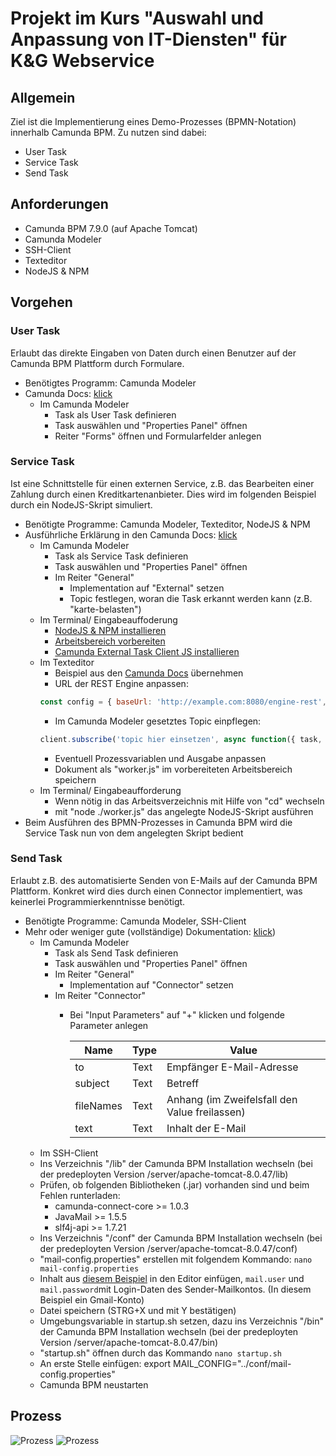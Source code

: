 # Projekt im Kurs "Auswahl und Anpassung von IT-Diensten" für K&G Webservice
## Allgemein
Ziel ist die Implementierung eines Demo-Prozesses (BPMN-Notation) innerhalb Camunda BPM. Zu nutzen sind dabei:
- User Task
- Service Task
- Send Task
## Anforderungen
- Camunda BPM 7.9.0 (auf Apache Tomcat)
- Camunda Modeler
- SSH-Client
- Texteditor
- NodeJS & NPM
## Vorgehen
### User Task
Erlaubt das direkte Eingaben von Daten durch einen Benutzer auf der Camunda BPM Plattform durch Formulare.
- Benötigtes Programm: Camunda Modeler
- Camunda Docs: [klick](https://docs.camunda.org/get-started/quick-start/user-task/)
  - Im Camunda Modeler
    - Task als User Task definieren 
    - Task auswählen und "Properties Panel" öffnen
    - Reiter "Forms" öffnen und Formularfelder anlegen
### Service Task
Ist eine Schnittstelle für einen externen Service, z.B. das Bearbeiten einer Zahlung durch einen Kreditkartenanbieter. Dies wird im folgenden Beispiel durch ein NodeJS-Skript simuliert.
- Benötigte Programme: Camunda Modeler, Texteditor, NodeJS & NPM
- Ausführliche Erklärung in den Camunda Docs: [klick](https://docs.camunda.org/get-started/quick-start/service-task/#configure-the-service-task)
  - Im Camunda Modeler
    - Task als Service Task definieren
    - Task auswählen und "Properties Panel" öffnen
    - Im Reiter "General"
      - Implementation auf "External" setzen
      - Topic festlegen, woran die Task erkannt werden kann (z.B. "karte-belasten")
  - Im Terminal/ Eingabeauffoderung
    - [NodeJS & NPM installieren](https://nodejs.org/en/download/)
    - [Arbeitsbereich vorbereiten](https://docs.camunda.org/get-started/quick-start/service-task/#create-a-new-nodejs-project)
    - [Camunda External Task Client JS installieren](https://docs.camunda.org/get-started/quick-start/service-task/#add-camunda-external-task-client-js-library)
  - Im Texteditor
    - Beispiel aus den [Camunda Docs](https://docs.camunda.org/get-started/quick-start/service-task/#implement-the-nodejs-script) übernehmen 
    - URL der REST Engine anpassen:
    ```javascript
    const config = { baseUrl: 'http://example.com:8080/engine-rest', use: logger, asyncResponseTimeout: 10000 };
    ```
    - Im Camunda Modeler gesetztes Topic einpflegen:
    ```javascript
    client.subscribe('topic hier einsetzen', async function({ task, taskService }) { ... });
    ```  
    - Eventuell Prozessvariablen und Ausgabe anpassen 
    - Dokument als "worker.js" im vorbereiteten Arbeitsbereich speichern
  - Im Terminal/ Eingabeaufforderung
    - Wenn nötig in das Arbeitsverzeichnis mit Hilfe von "cd" wechseln
    - mit "node ./worker.js" das angelegte NodeJS-Skript ausführen
- Beim Ausführen des BPMN-Prozesses in Camunda BPM wird die Service Task nun von dem angelegten Skript bedient
### Send Task
Erlaubt z.B. des automatisierte Senden von E-Mails auf der Camunda BPM Plattform. Konkret wird dies durch einen Connector implementiert, was keinerlei Programmierkenntnisse benötigt.
- Benötigte Programme: Camunda Modeler, SSH-Client
- Mehr oder weniger gute (vollständige) Dokumentation: [klick](https://github.com/camunda/camunda-bpm-mail#camunda-bpm-mail))
  - Im Camunda Modeler
    - Task als Send Task definieren 
    - Task auswählen und "Properties Panel" öffnen
    - Im Reiter "General"
      - Implementation auf "Connector" setzen
    - Im Reiter "Connector"
      - Bei "Input Parameters" auf "+" klicken und folgende Parameter anlegen
      
        Name | Type | Value
        ---- | ---- | ----- 
        to | Text  | Empfänger E-Mail-Adresse
        subject | Text | Betreff
        fileNames | Text | Anhang (im Zweifelsfall den Value freilassen)
        text | Text | Inhalt der E-Mail
   - Im SSH-Client
    - Ins Verzeichnis "/lib" der Camunda BPM Installation wechseln (bei der predeployten Version /server/apache-tomcat-8.0.47/lib)
    - Prüfen, ob folgenden Bibliotheken (.jar) vorhanden sind und beim Fehlen runterladen:
      - camunda-connect-core >= 1.0.3
      - JavaMail >= 1.5.5
      - slf4j-api >= 1.7.21
    - Ins Verzeichnis "/conf" der Camunda BPM Installation wechseln (bei der predeployten Version /server/apache-tomcat-8.0.47/conf)
    - "mail-config.properties" erstellen mit folgendem Kommando: ```nano mail-config.properties```
    - Inhalt aus [diesem Beispiel](https://github.com/camunda/camunda-bpm-mail#how-to-configure-it) in den Editor einfügen, ```mail.user``` und ```mail.password```mit Login-Daten des Sender-Mailkontos. (In diesem Beispiel ein Gmail-Konto)
    - Datei speichern (STRG+X und mit Y bestätigen)
    - Umgebungsvariable in startup.sh setzen, dazu ins Verzeichnis "/bin" der Camunda BPM Installation wechseln (bei der predeployten Version /server/apache-tomcat-8.0.47/bin)
    - "startup.sh" öffnen durch das Kommando ```nano startup.sh```
    - An erste Stelle einfügen: export MAIL_CONFIG="../conf/mail-config.properties"
    - Camunda BPM neustarten    
## Prozess 
![Prozess](../master/images/crm_bpmn.png)
![Prozess](../master/images/crm_dmn.png)

